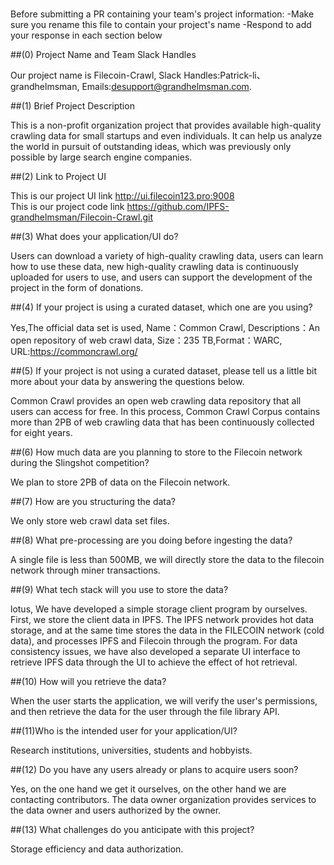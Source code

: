 # <Filecoin-Crawl>

Before submitting a PR containing your team's project information:
-Make sure you rename this file to contain your project's name
-Respond to add your response in each section below

##(0) Project Name and Team Slack Handles

Our project name is Filecoin-Crawl, Slack Handles:Patrick-li、grandhelmsman, Emails:desupport@grandhelmsman.com.

##(1) Brief Project Description

This is a non-profit organization project that provides available high-quality crawling data for small startups and even individuals. It can help us analyze the world in pursuit of outstanding ideas, which was previously only possible by large search engine companies.

##(2) Link to Project UI

This is our project UI link http://ui.filecoin123.pro:9008   
This is our project code link https://github.com/IPFS-grandhelmsman/Filecoin-Crawl.git

##(3) What does your application/UI do?

Users can download a variety of high-quality crawling data, users can learn how to use these data, new high-quality crawling data is continuously uploaded for users to use, and users can support the development of the project in the form of donations.

##(4) If your project is using a curated dataset, which one are you using?

Yes,The official data set is used, Name：Common Crawl, Descriptions：An open repository of web crawl data, Size：235 TB,Format：WARC, URL:https://commoncrawl.org/

##(5) If your project is not using a curated dataset, please tell us a little bit more about your data by answering the questions below.

Common Crawl provides an open web crawling data repository that all users can access for free. In this process, Common Crawl Corpus contains more than 2PB of web crawling data that has been continuously collected for eight years.

##(6) How much data are you planning to store to the Filecoin network during the Slingshot competition?

We plan to store 2PB of data on the Filecoin network.

##(7) How are you structuring the data?

We only store web crawl data set files.

##(8) What pre-processing are you doing before ingesting the data?

A single file is less than 500MB, we will directly store the data to the filecoin network through miner transactions.

##(9) What tech stack will you use to store the data?

 lotus, We have developed a simple storage client program by ourselves. First, we store the client data in IPFS. The IPFS network provides hot data storage, and at the same time stores the data in the FILECOIN network (cold data), and processes IPFS and Filecoin through the program. For data consistency issues, we have also developed a separate UI interface to retrieve IPFS data through the UI to achieve the effect of hot retrieval.

##(10) How will you retrieve the data?

When the user starts the application, we will verify the user's permissions, and then retrieve the data for the user through the file library API.

##(11)Who is the intended user for your application/UI? 

Research institutions, universities, students and hobbyists.

##(12) Do you have any users already or plans to acquire users soon?

Yes, on the one hand we get it ourselves, on the other hand we are contacting contributors.
The data owner organization provides services to the data owner and users authorized by the owner.

##(13) What challenges do you anticipate with this project?

Storage efficiency and data authorization.

